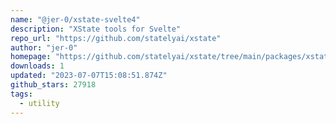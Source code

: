 ```yaml
---
name: "@jer-0/xstate-svelte4"
description: "XState tools for Svelte"
repo_url: "https://github.com/statelyai/xstate"
author: "jer-0"
homepage: "https://github.com/statelyai/xstate/tree/main/packages/xstate-svelte#readme"
downloads: 1
updated: "2023-07-07T15:08:51.874Z"
github_stars: 27918
tags: 
  - utility
---
```

